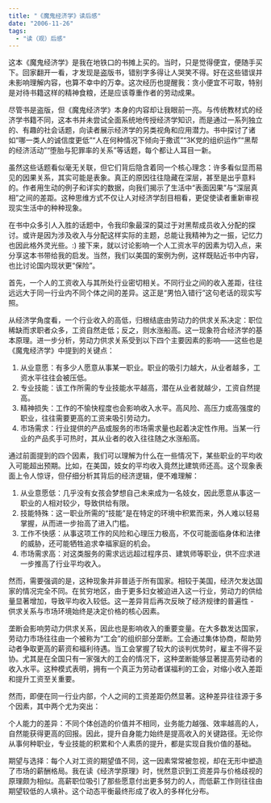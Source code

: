 ```yaml
---
title: "《魔鬼经济学》读后感"
date: "2006-11-26"
tags: 
  - "读（观）后感"
---
```


这本《魔鬼经济学》是我在地铁口的书摊上买的。当时，只是觉得便宜，便随手买下。回家翻开一看，才发现是盗版书，错别字多得让人哭笑不得。好在这些错误并未影响理解内容，也算不幸中的万幸。这次经历也提醒我：贪小便宜不可取，特别是对待书籍这样的精神食粮，还是应该尊重作者的劳动成果。

尽管书是盗版，但《魔鬼经济学》本身的内容却让我眼前一亮。与传统教材式的经济学书籍不同，这本书并未尝试全面系统地传授经济学知识，而是通过一系列独立的、有趣的社会话题，向读者展示经济学的另类视角和应用潜力。书中探讨了诸如“哪一类人的诚信度更低”“人在何种情况下倾向于撒谎”“3K党的组织运作”“黑帮的经济活动”“堕胎与犯罪率的关系”等话题，每个都让人耳目一新。

虽然这些话题看似毫无关联，但它们背后隐含着同一个核心理念：许多看似显而易见的因果关系，其实可能是表象。真正的原因往往隐藏在深层，甚至是出乎意料的。作者用生动的例子和详实的数据，向我们揭示了生活中“表面因果”与“深层真相”之间的差距。这种思维方式不仅让人对经济学刮目相看，更促使读者重新审视现实生活中的种种现象。

在书中众多引人入胜的话题中，令我印象最深的莫过于对黑帮成员收入分配的探讨。或许是因为涉及收入与分配这样实际的主题，总能让我精神为之一振，记忆力也因此格外灵光些。:) 接下来，就以讨论影响一个人工资水平的因素为切入点，来分享这本书带给我的启发。当然，我们以美国的案例为例，这样既贴近书中内容，也比讨论国内现状更“保险”。

首先，一个人的工资收入与其所处行业密切相关。不同行业之间的收入差距，往往远远大于同一行业内不同个体之间的差异。这正是“男怕入错行”这句老话的现实写照。

从经济学角度看，一个行业收入的高低，归根结底由劳动力的供求关系决定：职位稀缺而求职者众多，工资自然走低；反之，则水涨船高。这一现象符合经济学的基本原理。进一步分析，劳动力供求关系受到以下四个主要因素的影响——这些也是《魔鬼经济学》中提到的关键点：

1. 从业意愿：有多少人愿意从事某一职业。职业的吸引力越大，从业者越多，工资水平往往会被压低。
1. 专业技能：该工作所需的专业技能水平越高，潜在从业者就越少，工资自然提高。
1. 精神损失：工作的不愉快程度也会影响收入水平。高风险、高压力或高强度的职业，往往需要更高的工资来吸引劳动力。
1. 市场需求：行业提供的产品或服务的市场需求量也起着决定性作用。当某一行业的产品炙手可热时，其从业者的收入往往随之水涨船高。
 
通过前面提到的四个因素，我们可以理解为什么在一些情况下，某些职业的平均收入可能超出预期。比如，在美国，妓女的平均收入竟然比建筑师还高。这个现象表面上令人惊讶，但仔细分析其背后的经济逻辑，便不难理解：

1. 从业意愿低：几乎没有女孩会梦想自己未来成为一名妓女，因此愿意从事这一职业的人相对较少，导致供给有限。
1. 技能特殊：这一职业所需的“技能”是在特定的环境中积累而来，外人难以轻易掌握，从而进一步抬高了进入门槛。
1. 工作不快感：从事这项工作的风险和心理压力极高，不仅可能面临身体和法律的威胁，还可能牺牲追求幸福家庭的机会。
1. 市场需求高：对这类服务的需求远远超过程序员、建筑师等职业，供不应求进一步推高了行业平均收入。

然而，需要强调的是，这种现象并非普适于所有国家。相较于美国，经济欠发达国家的情况完全不同。在贫穷地区，由于更多妇女被迫进入这一行业，劳动力的供给量显著增加，导致平均收入较低。这一差异背后再次反映了经济规律的普遍性 - 供求关系与市场环境始终是决定价格的核心因素。

垄断会影响劳动力供求关系，因此也是影响收入的重要变量。在大多数发达国家，劳动力市场往往由一个被称为“工会”的组织部分垄断。工会通过集体协商，帮助劳动者争取更高的薪资和福利待遇。当工会掌握了较大的谈判优势时，雇主不得不妥协。尤其是在全国只有一家强大的工会的情况下，这种垄断能够显著提高劳动者的收入水平。这种模式表明，拥有一个真正为劳动者谋福利的工会，对缩小收入差距和提升工资至关重要。

然而，即便在同一行业内部，个人之间的工资差距仍然显著。这种差异往往源于多个因素，其中两个尤为突出：

个人能力的差异：不同个体创造的价值并不相同，业务能力越强、效率越高的人，自然能获得更高的回报。因此，提升自身能力始终是提高收入的关键路径。无论你从事何种职业，专业技能的积累和个人素质的提升，都是实现自我价值的基础。

期望与选择：每个人对工资的期望值不同，这一因素常常被忽视，却在无形中塑造了市场的薪酬格局。我在读《经济学原理》时，恍然意识到工资差异与价格歧视的原理颇为相似。高薪职位吸引了那些愿意付出更多努力的人，而低薪工作则往往由期望较低的人填补。这个动态平衡最终形成了收入的多样化分布。
